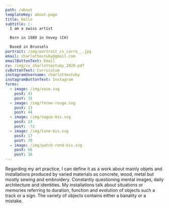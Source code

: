 ```yaml
---
path: /about
templateKey: about-page
title: Hallo
subtitle: |-
  I am a swiss artist

  Born in 1989 in Vevey (CH)

  Based in Brussels
portrait: /img/portrait_cs_carre__.jpg
email: charlottestuby@gmail.com
emailButtonText: Email
cv: /img/cv_charlottestuby_2020.pdf
cvButtonText: Curriculum
instagramUsername: charlottestuby
instagramButtonText: Instagram
forms:
  - image: /img/vase.svg
    posX: 41
    posY: 35
  - image: /img/forme-rouge.svg
    posX: 13
    posY: 44
  - image: /img/vague-bis.svg
    posX: 24
    posY: -72
  - image: /img/lune-bis.svg
    posX: 17
    posY: 70
  - image: /img/patch-rond-bis.svg
    posX: 66
    posY: 36
---
```

Regarding my art practice, I can define it as a work about mainly objets and installations produced by varied materials as concrete, wood, metal but mostly sewing and embroidery. Constantly questioning mental images, daily architecture and identities. My installations talk about situations or memories referring to duration, function and evolution of objects such a track or a sign. The variety of objects contains either a banality or a mistake.